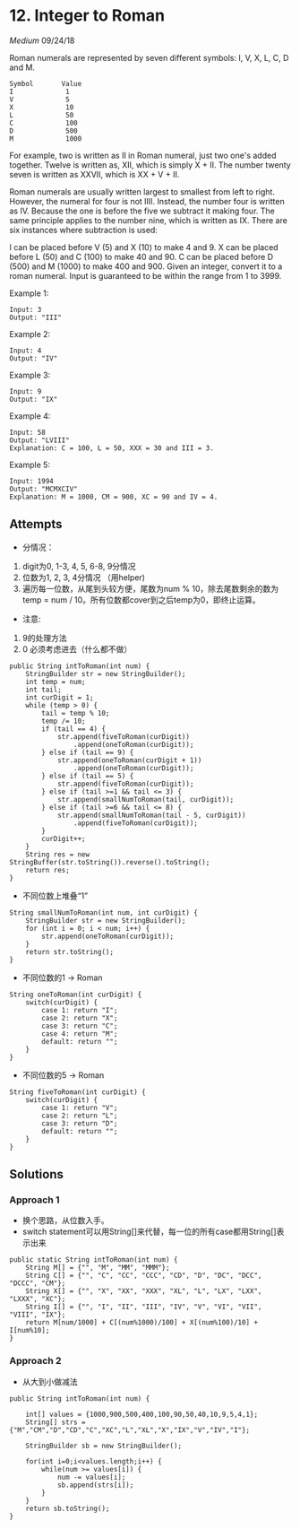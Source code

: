 # 12. Integer to Roman
*Medium*
09/24/18

Roman numerals are represented by seven different symbols: I, V, X, L, C, D and M.
```
Symbol       Value
I             1
V             5
X             10
L             50
C             100
D             500
M             1000
```
For example, two is written as II in Roman numeral, just two one's added together. Twelve is written as, XII, which is simply X + II. The number twenty seven is written as XXVII, which is XX + V + II.

Roman numerals are usually written largest to smallest from left to right. However, the numeral for four is not IIII. Instead, the number four is written as IV. Because the one is before the five we subtract it making four. The same principle applies to the number nine, which is written as IX. There are six instances where subtraction is used:

I can be placed before V (5) and X (10) to make 4 and 9.
X can be placed before L (50) and C (100) to make 40 and 90.
C can be placed before D (500) and M (1000) to make 400 and 900.
Given an integer, convert it to a roman numeral. Input is guaranteed to be within the range from 1 to 3999.

Example 1:
```
Input: 3
Output: "III"
```
Example 2:
```
Input: 4
Output: "IV"
```
Example 3:
```
Input: 9
Output: "IX"
```
Example 4:
```
Input: 58
Output: "LVIII"
Explanation: C = 100, L = 50, XXX = 30 and III = 3.
```
Example 5:
```
Input: 1994
Output: "MCMXCIV"
Explanation: M = 1000, CM = 900, XC = 90 and IV = 4.
```

## Attempts
* 分情况：
1. digit为0, 1-3, 4, 5, 6-8, 9分情况
2. 位数为1, 2, 3, 4分情况 （用helper)
3. 遍历每一位数，从尾到头较方便，尾数为num % 10，除去尾数剩余的数为temp = num / 10。所有位数都cover到之后temp为0，即终止运算。
* 注意:
1. 9的处理方法
2. 0 必须考虑进去（什么都不做）
```
public String intToRoman(int num) {
    StringBuilder str = new StringBuilder();
    int temp = num;
    int tail;
    int curDigit = 1;
    while (temp > 0) {
        tail = temp % 10;
        temp /= 10;
        if (tail == 4) {
            str.append(fiveToRoman(curDigit))
                .append(oneToRoman(curDigit));
        } else if (tail == 9) {
            str.append(oneToRoman(curDigit + 1))
                .append(oneToRoman(curDigit));
        } else if (tail == 5) {
            str.append(fiveToRoman(curDigit));
        } else if (tail >=1 && tail <= 3) {
            str.append(smallNumToRoman(tail, curDigit));
        } else if (tail >=6 && tail <= 8) {
            str.append(smallNumToRoman(tail - 5, curDigit))
                .append(fiveToRoman(curDigit));
        }
        curDigit++;
    }
    String res = new StringBuffer(str.toString()).reverse().toString();
    return res;
}
```
  - 不同位数上堆叠“1”
```
String smallNumToRoman(int num, int curDigit) {
    StringBuilder str = new StringBuilder();
    for (int i = 0; i < num; i++) {
        str.append(oneToRoman(curDigit));
    }
    return str.toString();
}
```
  - 不同位数的1 -> Roman
```
String oneToRoman(int curDigit) {
    switch(curDigit) {
        case 1: return "I";
        case 2: return "X";
        case 3: return "C";
        case 4: return "M";
        default: return "";
    }
}
```
  - 不同位数的5 -> Roman
```
String fiveToRoman(int curDigit) {
    switch(curDigit) {
        case 1: return "V";
        case 2: return "L";
        case 3: return "D";
        default: return "";
    }
}
```

## Solutions
### Approach 1
* 换个思路，从位数入手。
* switch statement可以用String[]来代替，每一位的所有case都用String[]表示出来
```
public static String intToRoman(int num) {
    String M[] = {"", "M", "MM", "MMM"};
    String C[] = {"", "C", "CC", "CCC", "CD", "D", "DC", "DCC", "DCCC", "CM"};
    String X[] = {"", "X", "XX", "XXX", "XL", "L", "LX", "LXX", "LXXX", "XC"};
    String I[] = {"", "I", "II", "III", "IV", "V", "VI", "VII", "VIII", "IX"};
    return M[num/1000] + C[(num%1000)/100] + X[(num%100)/10] + I[num%10];
}
```
### Approach 2
* 从大到小做减法
```
public String intToRoman(int num) {

    int[] values = {1000,900,500,400,100,90,50,40,10,9,5,4,1};
    String[] strs = {"M","CM","D","CD","C","XC","L","XL","X","IX","V","IV","I"};

    StringBuilder sb = new StringBuilder();

    for(int i=0;i<values.length;i++) {
        while(num >= values[i]) {
            num -= values[i];
            sb.append(strs[i]);
        }
    }
    return sb.toString();
}
```
